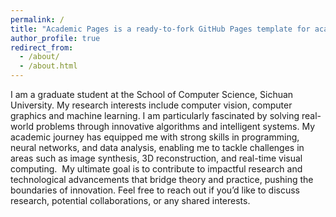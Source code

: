```yaml
---
permalink: /
title: "Academic Pages is a ready-to-fork GitHub Pages template for academic personal websites"
author_profile: true
redirect_from: 
  - /about/
  - /about.html
---
```

I am a graduate student at the School of Computer Science, Sichuan University. My research interests include computer vision, computer graphics and machine learning. I am particularly fascinated by solving real-world problems through innovative algorithms and intelligent systems. My academic journey has equipped me with strong skills in programming, neural networks, and data analysis, enabling me to tackle challenges in areas such as image synthesis, 3D reconstruction, and real-time visual computing.
﻿
My ultimate goal is to contribute to impactful research and technological advancements that bridge theory and practice, pushing the boundaries of innovation. Feel free to reach out if you’d like to discuss research, potential collaborations, or any shared interests.


